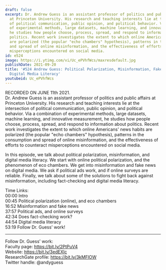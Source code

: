 ```yaml
---
draft: false
excerpt: Dr. Andrew Guess is an assistant professor of politics and public affairs
  at Princeton University. His research and teaching interests lie at the intersection
  of political communication, public opinion, and political behavior. Via a combination
  of experimental methods, large datasets, machine learning, and innovative measurement,
  he studies how people choose, process, spread, and respond to information about
  politics. Recent work investigates the extent to which online Americans' news habits
  are polarized (the popular "echo chambers" hypothesis), patterns in the consumption
  and spread of online misinformation, and the effectiveness of efforts to counteract
  misperceptions encountered on social media.
id: e524
image: https://i.ytimg.com/vi/Uc_ePVhfWcs/maxresdefault.jpg
publishDate: 2021-09-20
title: '#524 Andrew Guess: Political Polarization, Misinformation, Fake News, and
  Digital Media Literacy'
youtubeid: Uc_ePVhfWcs
---
```

RECORDED ON JUNE 11th 2021.  
Dr. Andrew Guess is an assistant professor of politics and public affairs at Princeton University. His research and teaching interests lie at the intersection of political communication, public opinion, and political behavior. Via a combination of experimental methods, large datasets, machine learning, and innovative measurement, he studies how people choose, process, spread, and respond to information about politics. Recent work investigates the extent to which online Americans' news habits are polarized (the popular "echo chambers" hypothesis), patterns in the consumption and spread of online misinformation, and the effectiveness of efforts to counteract misperceptions encountered on social media.

In this episode, we talk about political polarization, misinformation, and digital media literacy. We start with online political polarization, and the phenomenon of eco chambers. We get into misinformation and fake news on digital media. We ask if political ads work, and if online surveys are reliable. Finally, we talk about some of the solutions to fight back against misinformation, including fact-checking and digital media literacy. 

Time Links:  
00:00  Intro  
00:45  Political polarization (online), and eco chambers  
16:52  Misinformation and fake news  
37:57  Political ads, and online surveys  
42:34  Does fact-checking work?  
44:54  Digital media literacy  
53:19  Follow Dr. Guess’ work!

---

Follow Dr. Guess’ work:  
Faculty page: https://bit.ly/2PtPuV4  
Website: https://bit.ly/3edEXIc  
ResearchGate profile: https://bit.ly/3kMFlOW  
Twitter handle: @andyguess
